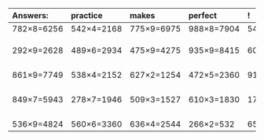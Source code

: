 | Answers: | practice | makes | perfect | ! |
| :--- | :--- | :--- | :--- | :--- |
| 782×8=6256 | 542×4=2168 | 775×9=6975 | 988×8=7904 | 543×2=1086 | 
|   |   |   |   |   | 
|   |   |   |   |   | 
|   |   |   |   |   | 
| 292×9=2628 | 489×6=2934 | 475×9=4275 | 935×9=8415 | 605×7=4235 | 
|   |   |   |   |   | 
|   |   |   |   |   | 
|   |   |   |   |   | 
|   |   |   |   |   | 
| 861×9=7749 | 538×4=2152 | 627×2=1254 | 472×5=2360 | 919×4=3676 | 
|   |   |   |   |   | 
|   |   |   |   |   | 
|   |   |   |   |   | 
|   |   |   |   |   | 
| 849×7=5943 | 278×7=1946 | 509×3=1527 | 610×3=1830 | 178×7=1246 | 
|   |   |   |   |   | 
|   |   |   |   |   | 
|   |   |   |   |   | 
|   |   |   |   |   | 
| 536×9=4824 | 560×6=3360 | 636×4=2544 | 266×2=532 | 656×9=5904 | 

